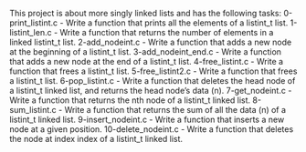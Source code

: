 This project is about more singly linked lists and has the following tasks:
0-print_listint.c - Write a function that prints all the elements of a listint_t list.
1-listint_len.c - Write a function that returns the number of elements in a linked listint_t list.
2-add_nodeint.c - Write a function that adds a new node at the beginning of a listint_t list.
3-add_nodeint_end.c - Write a function that adds a new node at the end of a listint_t list.
4-free_listint.c - Write a function that frees a listint_t list.
5-free_listint2.c - Write a function that frees a listint_t list.
6-pop_listint.c - Write a function that deletes the head node of a listint_t linked list, and returns the head node’s data (n).
7-get_nodeint.c - Write a function that returns the nth node of a listint_t linked list.
8-sum_listint.c - Write a function that returns the sum of all the data (n) of a listint_t linked list.
9-insert_nodeint.c - Write a function that inserts a new node at a given position.
10-delete_nodeint.c - Write a function that deletes the node at index index of a listint_t linked list.
